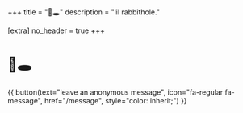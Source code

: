 +++
title = "🐇🕳️"
description = "lil rabbithole."

[extra]
no_header = true
+++

# 🐇🕳️

{{ button(text="leave an anonymous message", icon="fa-regular fa-message", href="/message", style="color: inherit;") }}
